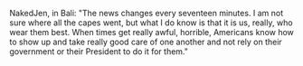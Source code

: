 NakedJen, in Bali: "The news changes every seventeen minutes. I am not sure where all the capes went, but what I do know is that it is us, really, who wear them best. When times get really awful, horrible, Americans know how to show up and take really good care of one another and not rely on their government or their President to do it for them."
